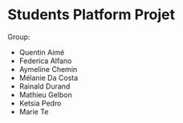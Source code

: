 # Students Platform Projet

Group:

* Quentin Aimé
* Federica Alfano
* Aymeline Chemin 
* Mélanie Da Costa
* Rainald Durand
* Mathieu Gelbon
* Ketsia Pedro
* Marie Te

